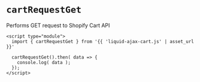 # `cartRequestGet` 
Performs GET request to Shopify Cart API 

```liquid
<script type="module">
  import { cartRequestGet } from '{{ 'liquid-ajax-cart.js' | asset_url }}'

  cartRequestGet().then( data => {
    console.log( data );
  });
</script>
```
